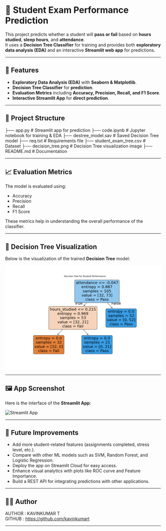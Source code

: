# 📘 **Student Exam Performance Prediction**

This project predicts whether a student will **pass or fail** based on **hours studied**, **sleep hours**, and **attendance**.  
It uses a **Decision Tree Classifier** for training and provides both **exploratory data analysis (EDA)** and an interactive **Streamlit web app** for predictions.  

---

## 🚀 **Features**

- **Exploratory Data Analysis (EDA)** with **Seaborn & Matplotlib**.  
- **Decision Tree Classifier** for **prediction**.  
- **Evaluation Metrics** including **Accuracy, Precision, Recall, and F1 Score**.  
- **Interactive Streamlit App** for **direct prediction**.  

---

## 📂 **Project Structure**

├── app.py # Streamlit app for prediction
├── code.ipynb # Jupyter notebook for training & EDA
├── destree_model.sav # Saved Decision Tree model
├── req.txt # Requirements file
├── student_exam_tree.csv # Dataset
├── decision_tree.png # Decision Tree visualization image
├── README.md # Documentation

---

## 📈 **Evaluation Metrics**

The model is evaluated using:

- Accuracy  
- Precision  
- Recall  
- F1 Score  

These metrics help in understanding the overall performance of the classifier.  

---

## 🌳 **Decision Tree Visualization**

Below is the visualization of the trained **Decision Tree** model:  

![Decision Tree](decision_tree.png)

---

## 🖼️ **App Screenshot**

Here is the interface of the **Streamlit App**:  

![Streamlit App](appimage.png)

---

## 📌 **Future Improvements**

- Add more student-related features (assignments completed, stress level, etc.).  
- Compare with other ML models such as SVM, Random Forest, and Logistic Regression.  
- Deploy the app on Streamlit Cloud for easy access.  
- Enhance visual analytics with plots like ROC curve and Feature Importance.  
- Build a REST API for integrating predictions with other applications.  

---


## 👨‍💻 **Author**

AUTHOR : KAVINKUMAR T  
GITHUB : https://github.com/kavinkumart  

---

